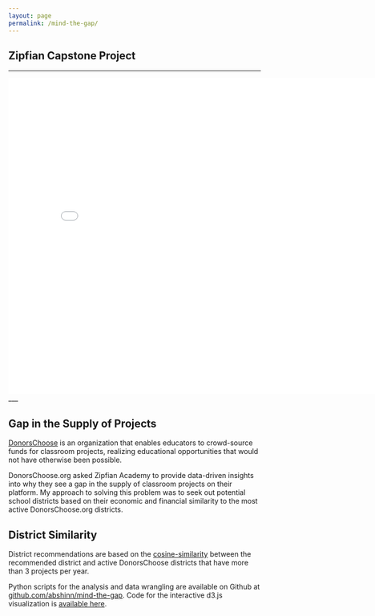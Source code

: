 ```yaml
---
layout: page
permalink: /mind-the-gap/
---
```

## Zipfian Capstone Project

___
<iframe src="/projects/mind-the-gap/" marginwidth="0" marginheight="0" scrolling="no" width="810px" height="630px" frameborder="0"></iframe>
___

## Gap in the Supply of Projects

[DonorsChoose](http://www.donorschoose.org) is an organization that enables educators to crowd-source funds for classroom projects, realizing educational opportunities that would not have otherwise been possible.

DonorsChoose.org asked Zipfian Academy to provide data-driven insights into why they see a gap in the supply of classroom projects on their platform. My approach to solving this problem was to seek out potential school districts based on their economic and financial similarity to the most active DonorsChoose.org districts.

## District Similarity

District recommendations are based on the [cosine-similarity](http://en.wikipedia.org/wiki/Cosine_similarity) between the recommended district and active DonorsChoose districts that have more than 3 projects per year. 

Python scripts for the analysis and data wrangling are available on Github at [github.com/abshinn/mind-the-gap](http://www.github.com/abshinn/mind-the-gap). Code for the interactive d3.js visualization is [available here](https://www.github.com/abshinn/abshinn.github.io/tree/master/projects/mind-the-gap).
